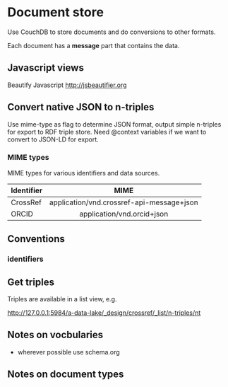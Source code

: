 # Document store

Use CouchDB to store documents and do conversions to other formats. 

Each document has a **message** part that contains the data.

## Javascript views

Beautify Javascript http://jsbeautifier.org

## Convert native JSON to n-triples

Use mime-type as flag to determine JSON format, output simple n-triples for export to RDF triple store. Need @context variables if we want to convert to JSON-LD for export.

### MIME types

MIME types for various identifiers and data sources.

| Identifier    | MIME                                      | 
| :------------ |:-----------------------------------------:| 
| CrossRef      | application/vnd.crossref-api-message+json |
| ORCID         | application/vnd.orcid+json                |


## Conventions

### identifiers


## Get triples

Triples are available in a list view, e.g. 

http://127.0.0.1:5984/a-data-lake/_design/crossref/_list/n-triples/nt

## Notes on vocbularies

- wherever possible use schema.org

## Notes on document types




